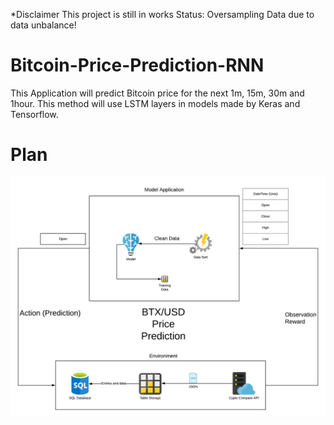 *Disclaimer This project is still in works
Status: Oversampling Data due to data unbalance!

# Bitcoin-Price-Prediction-RNN
This Application will predict Bitcoin price for the next 1m, 15m, 30m and 1hour. This method will use LSTM layers in models made by Keras and Tensorflow. 

# Plan
![Project Plan](https://github.com/NiksanJP/Bitcoin-Price-Prediction-RNN/blob/master/Bitcoin%20Price%20Prediction.png)
